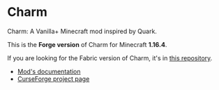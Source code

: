 # Charm

Charm: A Vanilla+ Minecraft mod inspired by Quark.

This is the **Forge version** of Charm for Minecraft **1.16.4**.

If you are looking for the Fabric version of Charm, it's in [this repository](https://github.com/svenhjol/Charm/).

* [Mod's documentation](https://svenhjol.github.io/Charm/)
* [CurseForge project page](https://www.curseforge.com/minecraft/mc-mods/charm-reforged/)
